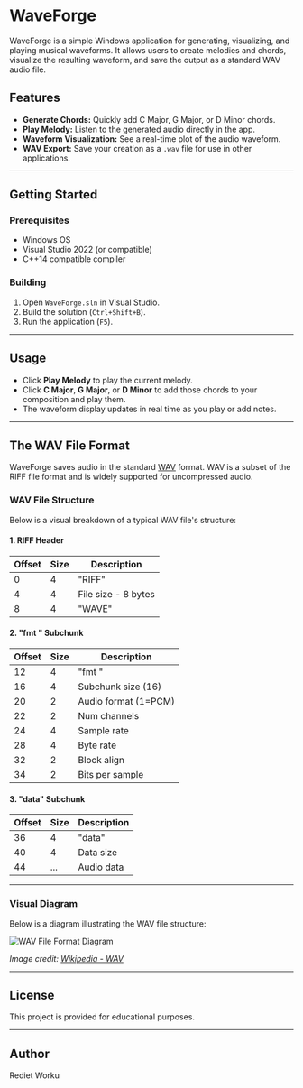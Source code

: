 # WaveForge

WaveForge is a simple Windows application for generating, visualizing, and playing musical waveforms. It allows users to create melodies and chords, visualize the resulting waveform, and save the output as a standard WAV audio file.

## Features

- **Generate Chords:** Quickly add C Major, G Major, or D Minor chords.
- **Play Melody:** Listen to the generated audio directly in the app.
- **Waveform Visualization:** See a real-time plot of the audio waveform.
- **WAV Export:** Save your creation as a `.wav` file for use in other applications.

---

## Getting Started

### Prerequisites

- Windows OS
- Visual Studio 2022 (or compatible)
- C++14 compatible compiler

### Building

1. Open `WaveForge.sln` in Visual Studio.
2. Build the solution (`Ctrl+Shift+B`).
3. Run the application (`F5`).

---

## Usage

- Click **Play Melody** to play the current melody.
- Click **C Major**, **G Major**, or **D Minor** to add those chords to your composition and play them.
- The waveform display updates in real time as you play or add notes.

---

## The WAV File Format

WaveForge saves audio in the standard [WAV](https://en.wikipedia.org/wiki/WAV) format. WAV is a subset of the RIFF file format and is widely supported for uncompressed audio.

### WAV File Structure

Below is a visual breakdown of a typical WAV file's structure:


#### 1. RIFF Header

| Offset | Size | Description         |
|--------|------|---------------------|
| 0      | 4    | "RIFF"              |
| 4      | 4    | File size - 8 bytes |
| 8      | 4    | "WAVE"              |

#### 2. "fmt " Subchunk

| Offset | Size | Description         |
|--------|------|---------------------|
| 12     | 4    | "fmt "              |
| 16     | 4    | Subchunk size (16)  |
| 20     | 2    | Audio format (1=PCM)|
| 22     | 2    | Num channels        |
| 24     | 4    | Sample rate         |
| 28     | 4    | Byte rate           |
| 32     | 2    | Block align         |
| 34     | 2    | Bits per sample     |

#### 3. "data" Subchunk

| Offset | Size | Description         |
|--------|------|---------------------|
| 36     | 4    | "data"              |
| 40     | 4    | Data size           |
| 44     | ...  | Audio data          |

---

### Visual Diagram

Below is a diagram illustrating the WAV file structure:

![WAV File Format Diagram](https://upload.wikimedia.org/wikipedia/commons/4/4b/Wav_file_structure.png)

*Image credit: [Wikipedia - WAV](https://en.wikipedia.org/wiki/WAV)*

---

## License

This project is provided for educational purposes.

---

## Author

Rediet Worku
